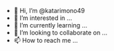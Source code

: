 - 👋 Hi, I’m @katarimono49
- 👀 I’m interested in ...
-  🌱 I’m currently learning ...
- 💞️ I’m looking to collaborate on ...
- 📫 How to reach me ...

<!---
katarimono49/katarimono49 is a ✨ special ✨ repository because its `README.md` (this file) appears on your GitHub profile.
You can click the Preview link to take a look at your changes.
--->
